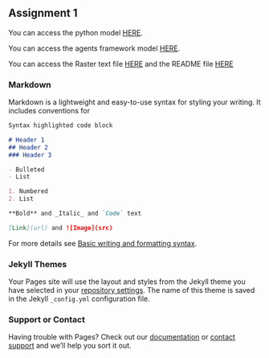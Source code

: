 ## Assignment 1

You can access the python model [HERE](https://github.com/dmoulds89/201586111.github.io/blob/main/model.py).

You can access the agents framework model [HERE](https://github.com/dmoulds89/201586111.github.io/blob/main/agentframework.py).

You can access the Raster text file [HERE](https://github.com/dmoulds89/201586111.github.io/blob/main/in.txt) and the README file [HERE](https://github.com/dmoulds89/201586111.github.io/blob/main/README.md)

### Markdown

Markdown is a lightweight and easy-to-use syntax for styling your writing. It includes conventions for

```markdown
Syntax highlighted code block

# Header 1
## Header 2
### Header 3

- Bulleted
- List

1. Numbered
2. List

**Bold** and _Italic_ and `Code` text

[Link](url) and ![Image](src)
```

For more details see [Basic writing and formatting syntax](https://docs.github.com/en/github/writing-on-github/getting-started-with-writing-and-formatting-on-github/basic-writing-and-formatting-syntax).

### Jekyll Themes

Your Pages site will use the layout and styles from the Jekyll theme you have selected in your [repository settings](https://github.com/dmoulds89/201586111.github.io/settings/pages). The name of this theme is saved in the Jekyll `_config.yml` configuration file.

### Support or Contact

Having trouble with Pages? Check out our [documentation](https://docs.github.com/categories/github-pages-basics/) or [contact support](https://support.github.com/contact) and we’ll help you sort it out.
